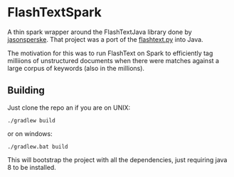 # FlashTextSpark

A thin spark wrapper around the FlashTextJava library done by [jasonsperske](https://github.com/jasonsperske/FlashTextJava).
That project was a port of the [flashtext.py](https://github.com/vi3k6i5/flashtext) into Java.

The motivation for this was to run FlashText on Spark to efficiently tag milliions of unstructured documents when there were matches against a large corpus of keywords (also in the millions).

## Building

Just clone the repo an if you are on UNIX:
```
./gradlew build
```
or on windows:
```
./gradlew.bat build
```
This will bootstrap the project with all the dependencies, just requiring
java 8 to be installed.
